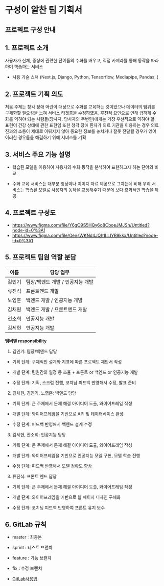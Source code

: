 # 구성이 알찬 팀 기획서
  

## 프로젝트 구성 안내

 
## 1. 프로젝트 소개

사용자가 신체, 증상에 관련한 단어들의 수화를 배우고, 직접 카메라를 통해 동작을 따라하며 학습하는 서비스

- 사용 기술 스택 (Next.js, Django, Python, Tensorflow, Mediapipe, Pandas, )



  

## 2. 프로젝트 기획 의도


처음 주제는 청각 장애 어린이 대상으로 수화를 교육하는 것이었으나 
데이터의 범위를 구체화할 필요성을 느껴 서비스 타겟층을 수정하였음.
후천적 요인으로 인해 급하게 수화를 익혀야 되는 사람들(당사자, 당사자의 주변인)에게는 가장 우선적으로 익혀야 할 표현이 건강 상태에 관한 표현임
또한 청각 장애 환자가 의료 기관을 이용하는 경우 의료진과의 소통이 제대로 이뤄지지 않아 중요한 정보를 놓치거나 잘못 전달될 경우가 있어 이러한 경우들을 해결하기 위해 서비스를 기획

## 3. 서비스 주요 기능 설명

  



- 학습된 모델을 이용하여 사용자의 수화 동작을 분석하여 표현하고자 하는 단어와 비교

- 수화 교육 서비스는 대부분 영상이나 이미지 자료 제공으로 그치는데 비해 우리 서비스는 학습된 모델로 사용자의 동작을 교정해주기 때문에 보다 효과적인 학습을 제공

  

## 4. 프로젝트 구성도

- https://www.figma.com/file/Y6gO9S5HQy6o8CboeJMJSh/Untitled?node-id=0%3A1<br>
- https://www.figma.com/file/OensWKNd4JQh1LLIYR9kkx/Untitled?node-id=0%3A1

  


## 5. 프로젝트 팀원 역할 분담

| 이름 | 담당 업무 |
|--|--|
| 김인기 | 팀장/백엔드 개발 / 인공지능 개발|
| 류진식 | 프론트엔드 개발 |
| 노영훈 | 백엔드 개발 / 인공지능 개발 |
| 김채원 | 백엔드 개발 / 프론트엔드 개발|
| 전소희 | 인공지능 개발 |
| 김세현 | 인공지능 개발 |

  

**멤버별 responsibility**

  

1. 김인기: 팀장/백엔드 담당

  

- 기획 단계: 구체적인 설계와 지표에 따른 프로젝트 제안서 작성

- 개발 단계: 팀원간의 일정 등 조율 + 프론트 or 백엔드 or 인공지능 개발

- 수정 단계: 기획, 스크럼 진행, 코치님 피드백 반영해서 수정, 발표 준비

  

2. 김채원,  김인기, 노영훈: 백엔드 담당

  

- 기획 단계: 큰 주제에서 문제 해결 아이디어 도출, 와이어프레임 작성

- 개발 단계: 와이어프레임을 기반으로 API 및 데이터베이스 완성

- 수정 단계: 피드백 반영해서 백엔드 설계 수정

  

3. 김세현, 전소희: 인공지능 담당

  

- 기획 단계: 큰 주제에서 문제 해결 아이디어 도출, 와이어프레임 작성

- 개발 단계: 와이어프레임을 기반으로 인공지능 모델 구현, 모델 학습 진행

- 수정 단계: 피드백 반영해서 모델 정확도 향상


3. 류진식:  프론트 엔드 담당

  

- 기획 단계: 큰 주제에서 문제 해결 아이디어 도출, 와이어프레임 작성

- 개발 단계: 와이어프레임을 기반으로 웹 페이지 디자인 구체화
- 수정 단계: 코치님 피드백 반영하여 프론트 유지 보수


## 6. GitLab 규칙

- master : 최종본
- sprint : 테스트 브랜치
- feature : 기능 브랜치
- fix : 수정 브랜치

- [GitLab사용법](docs/GitDocs.md)
